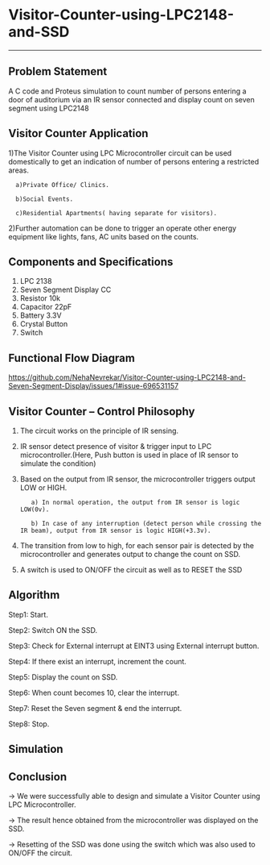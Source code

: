 # Visitor-Counter-using-LPC2148-and-SSD
***
## Problem Statement
A C code and Proteus simulation to count number of persons entering a door of auditorium via an IR sensor connected and display count on seven segment using LPC2148


## Visitor Counter Application
1)The Visitor Counter using LPC Microcontroller circuit can be used domestically to get an indication of number of persons entering a restricted areas.

      a)Private Office/ Clinics.

      b)Social Events.

      c)Residential Apartments( having separate for visitors).

2)Further automation can be done to trigger an operate other energy equipment like lights, fans, AC units based on the counts.



## Components and Specifications
1) LPC 2138
2) Seven Segment Display CC
3) Resistor 10k
4) Capacitor 22pF
5) Battery 3.3V
6) Crystal
Button
7) Switch


## Functional Flow Diagram
https://github.com/NehaNevrekar/Visitor-Counter-using-LPC2148-and-Seven-Segment-Display/issues/1#issue-696531157


## Visitor Counter – Control Philosophy
1) The circuit works on the principle of IR sensing.

2) IR sensor detect presence of visitor & trigger input to LPC microcontroller.(Here, Push button is used in place of IR sensor to simulate the condition)

3) Based on the output from IR sensor, the microcontroller triggers output LOW or HIGH.

          a) In normal operation, the output from IR sensor is logic LOW(0v).

          b) In case of any interruption (detect person while crossing the IR beam), output from IR sensor is logic HIGH(+3.3v).

4) The transition from low to high, for each sensor pair is detected by the microcontroller and generates output to change the count on SSD.

5) A switch is used to ON/OFF the circuit as well as to RESET the SSD



## Algorithm
Step1: Start.

Step2: Switch ON the SSD.

Step3: Check for External interrupt at EINT3 using External interrupt button.

Step4: If there exist an interrupt, increment the count.

Step5: Display the count on SSD.

Step6: When count becomes 10, clear the interrupt.

Step7: Reset the Seven segment & end the interrupt.

Step8: Stop.


## Simulation



## Conclusion
-> We were successfully able to design and simulate a Visitor Counter using LPC Microcontroller.

-> The result hence obtained from the microcontroller was displayed on the SSD.

-> Resetting of the SSD was done using the switch which was also used to ON/OFF the circuit.

